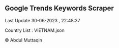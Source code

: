 

## Google Trends Keywords Scraper 
 
Last Update 30-06-2023 , 22:48:37

Country List :
VIETNAM.json



© Abdul Muttaqin 
